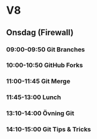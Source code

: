 # V8

## Onsdag (Firewall)
### **09:00-09:50** Git Branches
### **10:00-10:50** GitHub Forks
### **11:00-11:45** Git Merge
### **11:45-13:00** Lunch
### **13:10-14:00** Övning Git
### **14:10-15:00** Git Tips & Tricks